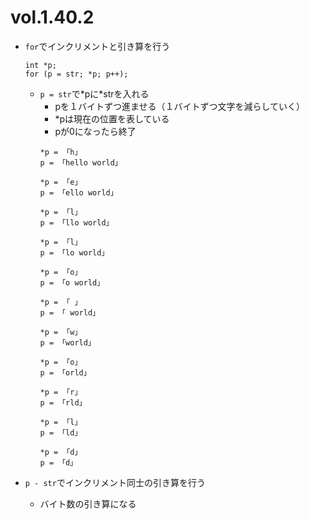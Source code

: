 # vol.1.40.2

- `for`でインクリメントと引き算を行う
    ```
    int *p;
    for (p = str; *p; p++);
    ```
    - `p = str`で\*pに\*strを入れる
        - pを１バイトずつ進ませる（１バイトずつ文字を減らしていく）
        - \*pは現在の位置を表している
        - pが0になったら終了
        ```
        *p = 「h」
        p = 「hello world」

        *p = 「e」
        p = 「ello world」

        *p = 「l」
        p = 「llo world」

        *p = 「l」
        p = 「lo world」

        *p = 「o」
        p = 「o world」

        *p = 「 」
        p = 「 world」

        *p = 「w」
        p = 「world」

        *p = 「o」
        p = 「orld」

        *p = 「r」
        p = 「rld」

        *p = 「l」
        p = 「ld」

        *p = 「d」
        p = 「d」
        ```

- `p - str`でインクリメント同士の引き算を行う
    - バイト数の引き算になる
